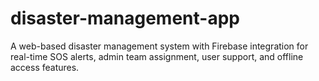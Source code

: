 # disaster-management-app
A web-based disaster management system with Firebase integration for real-time SOS alerts, admin team assignment, user support, and offline access features.

